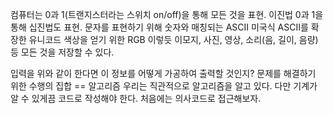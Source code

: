 컴퓨터는 0과 1(트랜지스터라는 스위치 on/off)을 통해 모든 것을 표현. 이진법
0과 1을 통해 십진법도 표현.
문자를 표현하기 위해 숫자와 매칭되는 ASCII
미국식 ASCII를 확장한 유니코드
색상을 얻기 위한 RGB
이렇듯 이모지, 사진, 영상, 소리(음, 길이, 음량) 등 모든 것을 저장할 수 있다.


입력을 위와 같이 한다면 이 정보를 어떻게 가공하여 출력할 것인지?
문제를 해결하기 위한 수행의 집합 == 알고리즘
우리는 직관적으로 알고리즘을 알고 있다. 다만 기계가 알 수 있게끔 코드로 작성해야 한다.
처음에는 의사코드로 접근해보자.


